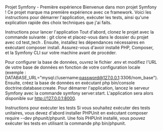 Projet Symfony - Première expérience
Bienvenue dans mon projet Symfony ! Ce projet marque ma première expérience avec ce framework. Voici les instructions pour démarrer l'application, exécuter les tests, ainsi qu'une explication rapide des choix techniques que j'ai faits.

Instructions pour lancer l'application
Tout d'abord, clonez le projet avec la commande suivante : git clone  et placez-vous dans le dossier du projet avec cd test_tech . Ensuite, installez les dépendances nécessaires en exécutant composer install. Assurez-vous d'avoir installé PHP, Composer, et la Symfony CLI sur votre machine avant de procéder.

Pour configurer la base de données, ouvrez le fichier .env et modifiez l'URL de votre base de données en fonction de votre configuration locale (exemple : DATABASE_URL="mysql://username:password@127.0.0.1:3306/nom_base"). Ensuite, créez la base de données en exécutant php bin/console doctrine:database:create.
Pour démarrer l'application, lancez le serveur Symfony avec la commande symfony server:start. L'application sera alors disponible sur http://127.0.0.1:8000.

Instructions pour exécuter les tests
Si vous souhaitez exécuter des tests unitaires, vous devez d'abord installer PHPUnit en exécutant composer require --dev phpunit/phpunit. Une fois PHPUnit installé, vous pouvez exécuter les tests en utilisant la commande php bin/phpunit.
